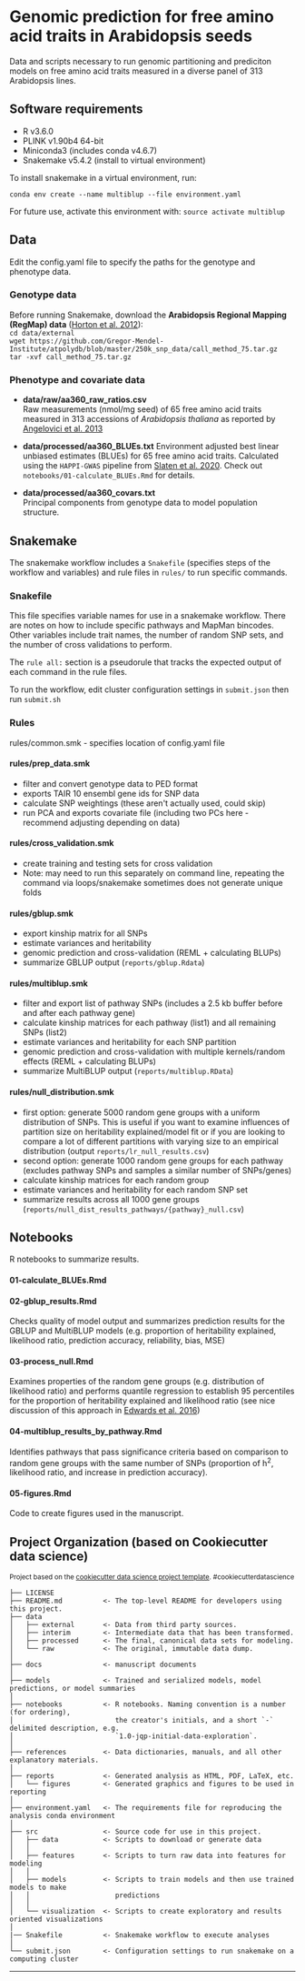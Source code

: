 Genomic prediction for free amino acid traits in Arabidopsis seeds
==============================

Data and scripts necessary to run genomic partitioning and prediciton models on free amino acid traits measured in a diverse panel of 313 Arabidopsis lines. 

Software requirements
------------
* R v3.6.0
* PLINK v1.90b4 64-bit
* Miniconda3 (includes conda v4.6.7)
* Snakemake v5.4.2 (install to virtual environment)

To install snakemake in a virtual environment, run:  

`conda env create --name multiblup --file environment.yaml`  

For future use, activate this environment with:
`source activate multiblup`

Data
------------
Edit the config.yaml file to specify the paths for the genotype and phenotype data.

### Genotype data
Before running Snakemake, download the **Arabidopsis Regional Mapping (RegMap) data** ([Horton et al. 2012](https://www.ncbi.nlm.nih.gov/pmc/articles/PMC3267885/)):  
`cd data/external`  
`wget https://github.com/Gregor-Mendel-Institute/atpolydb/blob/master/250k_snp_data/call_method_75.tar.gz`  
`tar -xvf call_method_75.tar.gz` 

### Phenotype and covariate data

- **data/raw/aa360_raw_ratios.csv**  
Raw measurements (nmol/mg seed) of 65 free amino acid traits measured in 313 accessions of _Arabidopsis thaliana_ as reported by [Angelovici et al. 2013](http://www.plantcell.org/content/25/12/4827#sec-12)  

- **data/processed/aa360_BLUEs.txt**
Environment adjusted best linear unbiased estimates (BLUEs) for 65 free amino acid traits. Calculated using the `HAPPI-GWAS` pipeline from [Slaten et al. 2020](https://doi.org/10.1093/bioinformatics/btaa589). Check out `notebooks/01-calculate_BLUEs.Rmd` for details. 

- **data/processed/aa360_covars.txt**  
Principal components from genotype data to model population structure. 

Snakemake
------------
The snakemake workflow includes a `Snakefile` (specifies steps of the workflow and variables) and rule files in `rules/` to run specific commands. 

### Snakefile 
This file specifies variable names for use in a snakemake workflow. There are notes on how to include specific pathways and MapMan bincodes. Other variables include trait names, the number of random SNP sets, and the number of cross validations to perform.  

The `rule all:` section is a pseudorule that tracks the expected output of each command in the rule files. 

To run the workflow, edit cluster configuration settings in `submit.json` then run `submit.sh`

### Rules
rules/common.smk - specifies location of config.yaml file

#### rules/prep_data.smk
- filter and convert genotype data to PED format
- exports TAIR 10 ensembl gene ids for SNP data 
- calculate SNP weightings (these aren't actually used, could skip)
- run PCA and exports covariate file (including two PCs here - recommend adjusting depending on data) 

#### rules/cross_validation.smk 
- create training and testing sets for cross validation
- Note: may need to run this separately on command line, repeating the command via loops/snakemake sometimes does not generate unique folds

#### rules/gblup.smk
- export kinship matrix for all SNPs 
- estimate variances and heritability
- genomic prediction and cross-validation (REML + calculating BLUPs)
- summarize GBLUP output (`reports/gblup.Rdata`)

#### rules/multiblup.smk
- filter and export list of pathway SNPs (includes a 2.5 kb buffer before and after each pathway gene)
- calculate kinship matrices for each pathway (list1) and all remaining SNPs (list2) 
- estimate variances and heritability for each SNP partition
- genomic prediction and cross-validation with multiple kernels/random effects (REML + calculating BLUPs)
- summarize MultiBLUP output (`reports/multiblup.RData`)

#### rules/null_distribution.smk
- first option: generate 5000 random gene groups with a uniform distribution of SNPs. This is useful if you want to examine influences of partition size on heritability explained/model fit or if you are looking to compare a lot of different partitions with varying size to an empirical distribution (output `reports/lr_null_results.csv`)
- second option: generate 1000 random gene groups for each pathway (excludes pathway SNPs and samples a similar number of SNPs/genes)
- calculate kinship matrices for each random group 
- estimate variances and heritability for each random SNP set 
- summarize results across all 1000 gene groups (`reports/null_dist_results_pathways/{pathway}_null.csv`)

Notebooks
------------
R notebooks to summarize results. 

#### 01-calculate_BLUEs.Rmd


#### 02-gblup_results.Rmd
Checks quality of model output and summarizes prediction results for the GBLUP and MultiBLUP models (e.g. proportion of heritability explained, likelihood ratio, prediction accuracy, reliability, bias, MSE)

#### 03-process_null.Rmd
Examines properties of the random gene groups (e.g. distribution of likelihood ratio) and performs quantile regression to establish 95 percentiles for the proportion of heritability explained and likelihood ratio (see nice discussion of this approach in [Edwards et al. 2016](https://gsejournal.biomedcentral.com/articles/10.1186/s12711-015-0132-6))

#### 04-multiblup_results_by_pathway.Rmd
Identifies pathways that pass significance criteria based on comparison to random gene groups with the same number of SNPs (proportion of h<sup>2</sup>, likelihood ratio, and  increase in prediction accuracy). 

#### 05-figures.Rmd
Code to create figures used in the manuscript. 


Project Organization (based on Cookiecutter data science)
------------
<p><small>Project based on the <a target="_blank" href="https://drivendata.github.io/cookiecutter-data-science/">cookiecutter data science project template</a>. #cookiecutterdatascience</small></p>

    ├── LICENSE
    ├── README.md          <- The top-level README for developers using this project.
    ├── data
    │   ├── external       <- Data from third party sources.
    │   ├── interim        <- Intermediate data that has been transformed.
    │   ├── processed      <- The final, canonical data sets for modeling.
    │   └── raw            <- The original, immutable data dump.
    │
    ├── docs               <- manuscript documents
    │
    ├── models             <- Trained and serialized models, model predictions, or model summaries
    │
    ├── notebooks          <- R notebooks. Naming convention is a number (for ordering),
    │                         the creator's initials, and a short `-` delimited description, e.g.
    │                         `1.0-jqp-initial-data-exploration`.
    │
    ├── references         <- Data dictionaries, manuals, and all other explanatory materials.
    │
    ├── reports            <- Generated analysis as HTML, PDF, LaTeX, etc.
    │   └── figures        <- Generated graphics and figures to be used in reporting
    │
    ├── environment.yaml   <- The requirements file for reproducing the analysis conda environment
    │
    ├── src                <- Source code for use in this project.
    │   ├── data           <- Scripts to download or generate data
    │   │
    │   ├── features       <- Scripts to turn raw data into features for modeling
    │   │
    │   ├── models         <- Scripts to train models and then use trained models to make
    │   │                     predictions
    │   │
    │   └── visualization  <- Scripts to create exploratory and results oriented visualizations
    │
    |── Snakefile          <- Snakemake workflow to execute analyses
    │
    └── submit.json        <- Configuration settings to run snakemake on a computing cluster


--------
